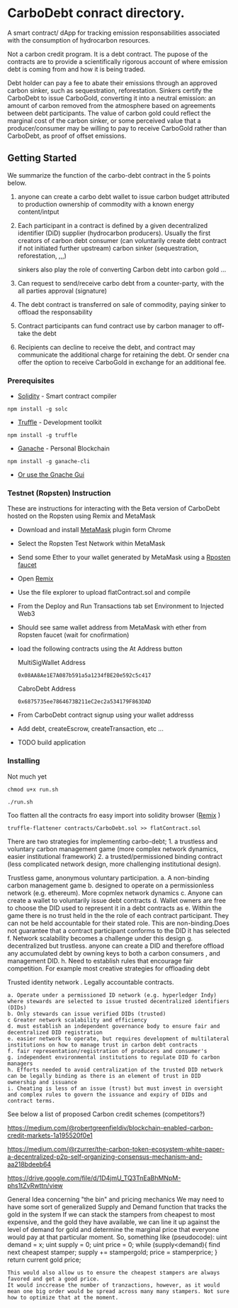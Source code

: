 # CarboDebt conract directory.

A smart contract/ dApp for tracking  emission responsabilities associated with the consumption of hydrocarbon resources. 

Not a carbon credit program. It is a debt contract. The pupose of the contracts are to provide a scientifically rigorous account of where emission debt is coming from and how it is being traded.

Debt holder can pay a fee to abate their emissions through an approved carbon sinker, such as sequestration, reforestation. Sinkers certify the CarboDebt to issue CarboGold, converting it into a neutral emission: an amount of carbon removed from the atmosphere based on agreements between debt participants. The value of carbon gold could reflect the marginal cost of the carbon sinker, or some perceived value that a producer/consumer may be willing to pay to receive CarboGold rather than CarboDebt, as proof of offset emissions.

## Getting Started

We summarize the function of the carbo-debt contract in the 5 points below.

1.  anyone can create a carbo debt wallet to issue carbon budget attributed to production ownership of commodity with a known energy content/intput 

2.  Each participant in a contract is defined by a given decentralized identifier (DiD)
    supplier (hydrocarbon producers). Usually the first creators of carbon debt
    consumer (can voluntarily create debt contract if not initiated further upstream)
    carbon sinker (sequestration, reforestation, ,,,)

    sinkers also play the role of converting Carbon debt into carbon gold ...

3.  Can request to send/receive carbo debt from a counter-party, with the all parties approval (signature)

4.  The debt contract is transferred on 
        sale of commodity, 
        paying sinker to offload the responsability

5.  Contract participants can fund contract use by carbon manager to off-take the debt

6.  Recipients can decline to receive the debt, and contract may communicate the additional charge for retaining the debt. Or sender cna offer the option to receive CarboGold in exchange for an additional fee.

### Prerequisites
* [Solidity](https://solidity.readthedocs.io/en/v0.5.3/installing-solidity.html) - Smart contract compiler

```
npm install -g solc
```

* [Truffle](https://www.trufflesuite.com/docs/truffle/getting-started/installation) - Development toolkit
```
npm install -g truffle
```

* [Ganache](https://github.com/trufflesuite/ganache-cli/blob/master/README.md) - Personal Blockchain

```
npm install -g ganache-cli
```
* [Or use the Gnache Gui](https://www.trufflesuite.com/docs/ganache/quickstart) 


### Testnet (Ropsten) Instruction

These are instructions for interacting with the Beta version of CarboDebt hosted on the Ropsten using Remix and MetaMask

* Download and install [MetaMask]( https://chrome.google.com/webstore/detail/metamask/nkbihfbeogaeaoehlefnkodbefgpgknn?hl=en) plugin form Chrome

* Select the Ropsten Test Network within MetaMask

* Send some Ether to your wallet generated by MetaMask using a [Rposten faucet](https://faucet.ropsten.be/)

* Open [Remix](https://remix.ethereum.org/) 

* Use the file explorer to upload flatContract.sol and compile

* From the Deploy and Run Transactions tab set Environment to Injected Web3

* Should see same wallet address from MetaMask with ether from Ropsten faucet (wait for cnofirmation)

* load the following contracts using the At Address button

    MultiSigWallet Address
    ```
    0x08AA8Ae1E7A087b591a5a1234fBE20e592c5c417
    ```

    CabroDebt Address
    ```
    0x6875735ee7864673B211eC2ec2a534179F863DAD
    ```

* From CarboDebt contract signup using your wallet addresss

* Add debt, createEscrow, createTransaction, etc ...

* TODO build application


### Installing

Not much yet

```
chmod u+x run.sh 
```
```
./run.sh
```
 
Too flatten all the contracts fro easy import into solidity browser ([Remix](https://remix.ethereum.org/) )
```
truffle-flattener contracts/CarboDebt.sol >> flatContract.sol
```

There are two strategies for implementing carbo-debt;
    1. a trustless and voluntary carbon management game (more complex network dynamics, easier institutional framework)
    2. a trusted/permissioned binding contract  (less complicated network design, more challenging institutional design). 


Trustless game, anonymous voluntary participation. 
    a. A non-binding carbon management game
    b. designed to operate on a permissionless network (e.g. ethereum). More copmlex network dynamics
    c. Anyone can create a wallet to voluntarily issue debt contracts
    d. Wallet owners are free to choose the DID used to represent it in a debt contracts as
    e. Within the game there is no trust held in the the role of each contract participant. They can not be held accountable for their stated role. This are non-binding.Does not guarantee that a contract participant conforms to the DID it has selected
    f. Network scalability becomes a challenge under this design
    g. decentralized but trustless. anyone can create a DID and therefore offload any accumulated debt by owning keys to both a carbon consumers , and management DID. 
    h. Need to establish rules that encourage fair competition. For example most creative strategies for offloading debt

Trusted identity network . Legally accountable contracts.

    a. Operate under a permissioned ID network (e.g. hyperledger Indy) where stewards are selected to issue trusted decentralized identifiers (DIDs)
    b. Only stewards can issue verified DIDs (trusted) 
    c Greater network scalability and efficiency
    d. must establish an independent governance body to ensure fair and decentralized DID registration
    e. easier network to operate, but requires development of multilateral institutions on how to manage trust in carbon debt contracts
    f. fair representation/registration of producers and consumer's  
    g. independent environmental institutions to regulate DID fo carbon managers
    h. Efforts needed to avoid centralization of the trusted DID network
    can be legally binding as there is an element of trust in DID ownership and issuance
    i. Cheating is less of an issue (trust) but must invest in oversight and complex rules to govern the issuance and expiry of DIDs and contract terms.


See below a list of proposed Carbon credit schemes (competitors?)

https://medium.com/@robertgreenfieldiv/blockchain-enabled-carbon-credit-markets-1a195520f0e1

https://medium.com/@rzurrer/the-carbon-token-ecosystem-white-paper-a-decentralized-p2p-self-organizing-consensus-mechanism-and-aa218bdeeb64

https://drive.google.com/file/d/1D4jmU_TQ3TnEaBhMNpM-phs1tZvRwttn/view


General Idea concerning "the bin" and pricing mechanics
    We may need to have some sort of generalized Supply and Demand function that tracks the gold in the system
    If we can stack the stampers from cheapest to most expensive, and the gold they have available, we can line it up against the level of demand for gold and determine the marginal price that everyone would pay at that particular moment.
    So, something like (pseudocode):
    uint demand = x;
    uint supply = 0;
    uint price = 0;
    while (supply<demand){
        find next cheapest stamper;
        supply += stampergold;
        price = stamperprice;
    }
    return current gold price;
    
    This would also allow us to ensure the cheapest stampers are always favored and get a good price.
    It would inccrease the number of tranzactions, however, as it would mean one big order would be spread across many many stampers. Not sure how to optimize that at the moment.
